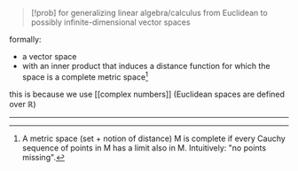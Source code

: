>[!prob] for generalizing linear algebra/calculus from Euclidean to possibly infinite-dimensional vector spaces
>

formally:
- a vector space
- with an inner product that induces a distance function for which the space is a complete metric space[^1]

this is because we use [[complex numbers]] (Euclidean spaces are defined over $\mathbb{R}$)


-----

[^1]: A metric space (set + notion of distance) M is complete if every Cauchy sequence of points in M has a limit also in M. Intuitively: "no points missing". 
